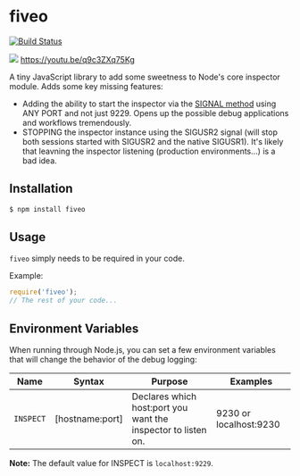 # fiveo
[![Build Status](https://travis-ci.org/june07/fiveo.svg?branch=master)](https://travis-ci.org/june07/fiveo)

![](https://res.cloudinary.com/june07/image/upload/v1566280410/june07/fiveoDemonstration.gif)
https://youtu.be/q9c3ZXq75Kg

A tiny JavaScript library to add some sweetness to Node's core inspector module.  Adds some key missing features:
* Adding the ability to start the inspector via the [SIGNAL method](https://nodejs.org/api/process.html) using ANY PORT and not just 9229.  Opens up the possible debug applications and workflows tremendously.
* STOPPING the inspector instance using the SIGUSR2 signal (will stop both sessions started with SIGUSR2 and the native SIGUSR1).  It's likely that leavning the inspector listening (production environments...) is a bad idea. 

## Installation
```bash
$ npm install fiveo
```

## Usage
`fiveo` simply needs to be required in your code.

Example:

```js
require('fiveo');
// The rest of your code...
```


## Environment Variables
When running through Node.js, you can set a few environment variables that will
change the behavior of the debug logging:

| Name      | Syntax | Purpose                                | Examples         |
|-----------|--------|-----------------------------------------|----------------|
| `INSPECT` | [hostname:port] | Declares which host:port you want the inspector to listen on. | 9230 or localhost:9230

__Note:__ The default value for INSPECT is `localhost:9229`.


